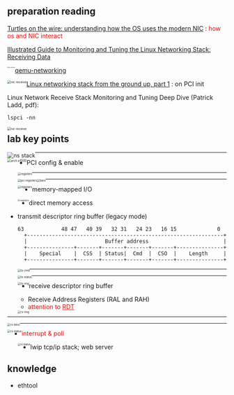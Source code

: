 

## preparation reading

[Turtles on the wire: understanding how the OS uses the modern NIC](https://www.tritondatacenter.com/blog/virtualizing-nics) :  <font color="red">how os and NIC interact</font>

[Illustrated Guide to Monitoring and Tuning the Linux Networking Stack: Receiving Data](https://blog.packagecloud.io/illustrated-guide-monitoring-tuning-linux-networking-stack-receiving-data/)

<img src="../raw/lab6-nic-receive.jpeg?raw=true" alt="nic receive" style="zoom:20%; float:left" />

[qemu-networking](https://wiki.qemu.org/Documentation/Networking)

<img src="../raw/lab6-qemu-networking.png?raw=true" alt="nic receive" style="zoom:50%; float:left" />

[Linux networking stack from the ground up, part 1](https://www.privateinternetaccess.com/blog/linux-networking-stack-from-the-ground-up-part-1/) : on PCI init

Linux Network Receive Stack Monitoring and Tuning Deep Dive (Patrick Ladd, pdf): 

`lspci -nn`

<img src="../raw/lab6-lspci.jpg?raw=true" alt="nic receive" style="zoom:50%; float:left" />



## lab key points

<img src="../raw/lab6-ns.png?raw=true" alt="ns stack" style="zoom:90%; float:left" />

------

<img src="../raw/lab6-e1000-arch.png?raw=true" alt="arch e1000" style="zoom:50%; float:left" />

- PCI config & enable

  <img src="../raw/lab6-pci-config.png?raw=true" alt="registers" style="zoom:45%; float:left" />

  ------

  <img src="../raw/lab6-pci-regs.png?raw=true" alt="pci registers" style="zoom:45%; float:left" />

  <img src="../raw/lab6-bars.png?raw=true" alt="bars" style="zoom:45%; float:left" />

  ------

  <img src="../raw/lab6-registers.png?raw=true" alt="registers" style="zoom:45%; float:left" />

- memory-mapped I/O

  <img src="../raw/lab6-nic-host-mapping.png?raw=true" alt="registers" style="zoom:35%; float:left" />

- direct memory access

- transmit descriptor ring buffer (legacy mode)

  ```
  63            48 47   40 39   32 31   24 23   16 15             0
    +---------------------------------------------------------------+
    |                         Buffer address                        |
    +---------------+-------+-------+-------+-------+---------------+
    |    Special    |  CSS  | Status|  Cmd  |  CSO  |    Length     |
    +---------------+-------+-------+-------+-------+---------------+
  ```

  <img src="../raw/lab6-tx-desc-cmd.png?raw=true" alt="tx cmd" style="zoom:45%; float:left" />

  ------

  <img src="../raw/lab6-tx-desc-status.png?raw=true" alt="tx status" style="zoom:45%; float:left" />

  ------

  <img src="../raw/lab6-tx-ring.png?raw=true" alt="tx ring" style="zoom:45%; float:left" />


- receive descriptor ring buffer


  - Receive Address Registers (RAL and RAH)
  - <font color="red">attention to <u>RDT</u></font>

  <img src="../raw/lab6-rx-ring.png?raw=true" alt="rx ring" style="zoom:45%; float:left" />

















------

  <img src="../raw/lab6-rx-desc.png?raw=true" alt="rx desc" style="zoom:45%; float:left" />





------

  <img src="../raw/lab6-rx-desc-status.png?raw=true" alt="rx status" style="zoom:45%; float:left" />







- <font color="red">interrupt & poll</font>

  <img src="../raw/lab6-rx-intr.png?raw=true" alt="rx status" style="zoom:40%; float:left" />

- lwip tcp/ip stack; web server



## knowledge

- ethtool
